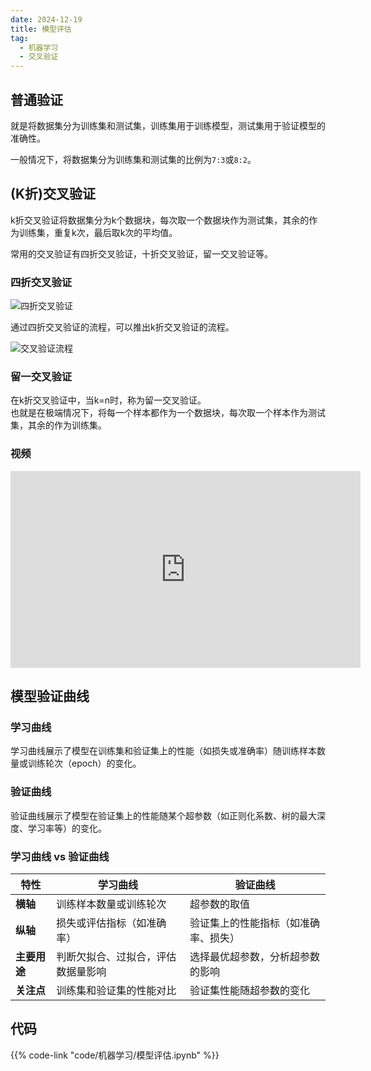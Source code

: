 ```yaml
---
date: 2024-12-19
title: 模型评估
tag:
  - 机器学习
  - 交叉验证
---
```


## 普通验证

就是将数据集分为训练集和测试集，训练集用于训练模型，测试集用于验证模型的准确性。

一般情况下，将数据集分为训练集和测试集的比例为`7:3`或`8:2`。

## (K折)交叉验证

k折交叉验证将数据集分为k个数据块，每次取一个数据块作为测试集，其余的作为训练集，重复k次，最后取k次的平均值。

常用的交叉验证有四折交叉验证，十折交叉验证，留一交叉验证等。

### 四折交叉验证

![四折交叉验证](/imgs/人工智能/机器学习/四折交叉验证.png)

通过四折交叉验证的流程，可以推出k折交叉验证的流程。

![交叉验证流程](/imgs/人工智能/机器学习/交叉验证流程.png)

### 留一交叉验证

在k折交叉验证中，当k=n时，称为留一交叉验证。  
也就是在极端情况下，将每一个样本都作为一个数据块，每次取一个样本作为测试集，其余的作为训练集。

### 视频

<iframe width="560" height="315" src="https://www.youtube.com/embed/fSytzGwwBVw?si=gT1XHctxlavZVB9H" title="YouTube video player" frameborder="0" allow="accelerometer; autoplay; clipboard-write; encrypted-media; gyroscope; picture-in-picture; web-share" referrerpolicy="strict-origin-when-cross-origin" allowfullscreen></iframe>

## 模型验证曲线

### 学习曲线

学习曲线展示了模型在训练集和验证集上的性能（如损失或准确率）随训练样本数量或训练轮次（epoch）的变化。

### 验证曲线

验证曲线展示了模型在验证集上的性能随某个超参数（如正则化系数、树的最大深度、学习率等）的变化。

### **学习曲线 vs 验证曲线**

| **特性**         | **学习曲线**                          | **验证曲线**                          |
|------------------|---------------------------------------|---------------------------------------|
| **横轴**         | 训练样本数量或训练轮次                | 超参数的取值                          |
| **纵轴**         | 损失或评估指标（如准确率）            | 验证集上的性能指标（如准确率、损失）  |
| **主要用途**     | 判断欠拟合、过拟合，评估数据量影响    | 选择最优超参数，分析超参数的影响      |
| **关注点**       | 训练集和验证集的性能对比              | 验证集性能随超参数的变化              |

## 代码

{{% code-link "code/机器学习/模型评估.ipynb" %}}
